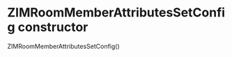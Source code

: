 


# ZIMRoomMemberAttributesSetConfig constructor







ZIMRoomMemberAttributesSetConfig()












